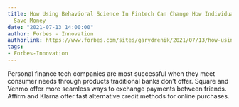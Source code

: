 ```yaml
---
title: How Using Behavioral Science In Fintech Can Change How Individuals And Couples
  Save Money
date: "2021-07-13 14:00:00"
author: Forbes - Innovation
authorlink: https://www.forbes.com/sites/garydrenik/2021/07/13/how-using-behavioral-science-in-fintech-can-change-how-individuals-and-couples-save-money/
tags:
- Forbes-Innovation
---
```

Personal finance tech companies are most successful when they meet consumer needs through products traditional banks don’t offer. Square and Venmo offer more seamless ways to exchange payments between friends.  Affirm and Klarna offer fast alternative credit methods for online purchases.